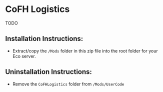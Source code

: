 # CoFH Logistics

TODO

## Installation Instructions:

- Extract/copy the `/Mods` folder in this zip file into the root folder for your Eco server.

## Uninstallation Instructions:

- Remove the `CoFHLogistics` folder from `/Mods/UserCode`
